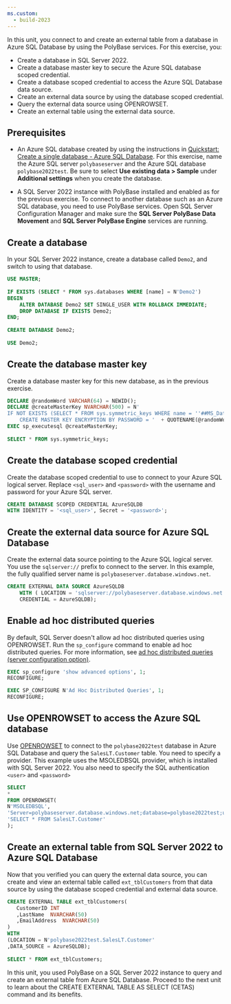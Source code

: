 ```yaml
---
ms.custom:
  - build-2023
---
```

In this unit, you connect to and create an external table from a database in Azure SQL Database by using the PolyBase services. For this exercise, you:

- Create a database in SQL Server 2022.
- Create a database master key to secure the Azure SQL database scoped credential.
- Create a database scoped credential to access the Azure SQL Database data source.
- Create an external data source by using the database scoped credential.
- Query the external data source using OPENROWSET.
- Create an external table using the external data source.

## Prerequisites

- An Azure SQL database created by using the instructions in [Quickstart: Create a single database - Azure SQL Database](/azure/azure-sql/database/single-database-create-quickstart). For this exercise, name the Azure SQL server `polybaseserver` and the Azure SQL database `polybase2022test`. Be sure to select **Use existing data > Sample** under **Additional settings** when you create the database.

- A SQL Server 2022 instance with PolyBase installed and enabled as for the previous exercise. To connect to another database such as an Azure SQL database, you need to use PolyBase services. Open SQL Server Configuration Manager and make sure the **SQL Server PolyBase Data Movement** and **SQL Server PolyBase Engine** services are running.

## Create a database

In your SQL Server 2022 instance, create a database called `Demo2`, and switch to using that database.

```sql
USE MASTER;
 
IF EXISTS (SELECT * FROM sys.databases WHERE [name] = N'Demo2')
BEGIN
    ALTER DATABASE Demo2 SET SINGLE_USER WITH ROLLBACK IMMEDIATE;
    DROP DATABASE IF EXISTS Demo2;
END;
 
CREATE DATABASE Demo2;
 
USE Demo2;
```

## Create the database master key

Create a database master key for this new database, as in the previous exercise.

```sql
DECLARE @randomWord VARCHAR(64) = NEWID();
DECLARE @createMasterKey NVARCHAR(500) = N'
IF NOT EXISTS (SELECT * FROM sys.symmetric_keys WHERE name = ''##MS_DatabaseMasterKey##'')
    CREATE MASTER KEY ENCRYPTION BY PASSWORD = '  + QUOTENAME(@randomWord, '''')
EXEC sp_executesql @createMasterKey;
 
SELECT * FROM sys.symmetric_keys;
```

## Create the database scoped credential

Create the database scoped credential to use to connect to your Azure SQL logical server. Replace `<sql_user>` and `<password>` with the username and password for your Azure SQL server.

```sql
CREATE DATABASE SCOPED CREDENTIAL AzureSQLDB
WITH IDENTITY = '<sql_user>', Secret = '<password>';
```

## Create the external data source for Azure SQL Database

Create the external data source pointing to the Azure SQL logical server. You use the `sqlserver://` prefix to connect to the server. In this example, the fully qualified server name is `polybaseserver.database.windows.net`.

```sql
CREATE EXTERNAL DATA SOURCE AzureSQLDB
    WITH ( LOCATION = 'sqlserver://polybaseserver.database.windows.net',
    CREDENTIAL = AzureSQLDB);
```

## Enable ad hoc distributed queries

By default, SQL Server doesn't allow ad hoc distributed queries using OPENROWSET. Run the `sp_configure` command to enable ad hoc distributed queries. For more information, see [ad hoc distributed queries (server configuration option)](/sql/database-engine/configure-windows/ad-hoc-distributed-queries-server-configuration-option).

```sql
EXEC sp_configure 'show advanced options', 1;
RECONFIGURE;

EXEC SP_CONFIGURE N'Ad Hoc Distributed Queries', 1;
RECONFIGURE;
```

## Use OPENROWSET to access the Azure SQL database

Use [OPENROWSET](/sql/t-sql/functions/openrowset-transact-sql) to connect to the `polybase2022test` database in Azure SQL Database and query the `SalesLT.Customer` table. You need to specify a provider. This example uses the MSOLEDBSQL provider, which is installed with SQL Server 2022. You also need to specify the SQL authentication `<user>` and `<password>`

```sql
SELECT
*
FROM OPENROWSET(
N'MSOLEDBSQL',
'Server=polybaseserver.database.windows.net;database=polybase2022test;uid=<user>;pwd=<password>',
'SELECT * FROM SalesLT.Customer'
);
```

## Create an external table from SQL Server 2022 to Azure SQL Database

Now that you verified you can query the external data source, you can create and view an external table called `ext_tblCustomers` from that data source by using the database scoped credential and external data source.

```sql
CREATE EXTERNAL TABLE ext_tblCustomers(
   CustomerID INT
   ,LastName  NVARCHAR(50)
   ,EmailAddress  NVARCHAR(50)
)
WITH 
(LOCATION = N'polybase2022test.SalesLT.Customer'
,DATA_SOURCE = AzureSQLDB);
 
SELECT * FROM ext_tblCustomers;
```

In this unit, you used PolyBase on a SQL Server 2022 instance to query and create an external table from Azure SQL Database. Proceed to the next unit to learn about the CREATE EXTERNAL TABLE AS SELECT (CETAS) command and its benefits.
